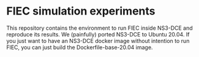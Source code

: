 # FlEC simulation experiments

This repository contains the environment to run FlEC inside NS3-DCE and reproduce its results.
We (painfully) ported NS3-DCE to Ubuntu 20.04.
If you just want to have an NS3-DCE docker image without intention to run FlEC, you can just build
the Dockerfile-base-20.04 image.
